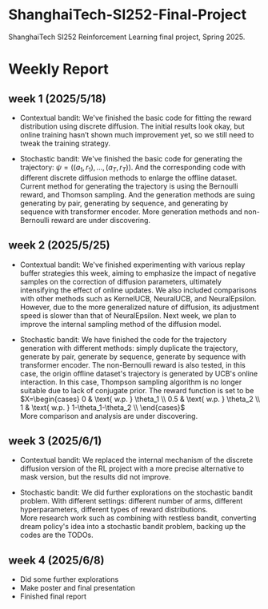 # ShanghaiTech-SI252-Final-Project
ShanghaiTech SI252 Reinforcement Learning final project, Spring 2025.

# Weekly Report

## week 1 (2025/5/18)
- Contextual bandit: We've finished the basic code for fitting the reward distribution using discrete diffusion. The initial results look okay, but online training hasn’t shown much improvement yet, so we still need to tweak the training strategy.

- Stochastic bandit: We've finished the basic code for generating the trajectory: $\psi=((a_1,r_1),\dots,(a_T,r_T))$. And the corresponding code with different discrete diffusion methods to enlarge the offline dataset. Current method for generating the trajectory is using the Bernoulli reward, and Thomson sampling. And the generation methods are suing generating by pair, generating by sequence, and generating by sequence with transformer encoder. More generation methods and non-Bernoulli reward are under discovering.


## week 2 (2025/5/25)

- Contextual bandit: We've finished experimenting with various replay buffer strategies this week, aiming to emphasize the impact of negative samples on the correction of diffusion parameters, ultimately intensifying the effect of online updates. We also included comparisons with other methods such as KernelUCB, NeuralUCB, and NeuralEpsilon. However, due to the more generalized nature of diffusion, its adjustment speed is slower than that of NeuralEpsilon. Next week, we plan to improve the internal sampling method of the diffusion model.

- Stochastic bandit: We have finished the code for the trajectory generation with different methods: simply duplicate the trajectory, generate by pair, generate by sequence, generate by sequence with transformer encoder. The non-Bernoulli reward is also tested, in this case, the origin offline dataset's trajectory is generated by UCB's online interaction. In this case, Thompson sampling algorithm is no longer suitable due to lack of conjugate prior. The reward function is set to be $X=\begin{cases}
0 & \text{ w.p. } \theta_1 \\
0.5 & \text{ w.p. } \theta_2 \\
1 & \text{ w.p. } 1-\theta_1-\theta_2 \\
\end{cases}$ \
More comparison and analysis are under discovering.


## week 3 (2025/6/1)
- Contextual bandit: We replaced the internal mechanism of the discrete diffusion version of the RL project with a more precise alternative to mask version, but the results did not improve.

- Stochastic bandit: We did further explorations on the stochastic bandit problem. With different settings: different number of arms, different hyperparameters, different types of reward distributions. \
More research work such as combining with restless bandit, converting dream policy's idea into a stochastic bandit problem, backing up the codes are the TODOs.


## week 4 (2025/6/8)
- Did some further explorations
- Make poster and final presentation
- Finished final report
